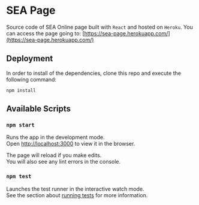 # SEA Page
Source code of SEA Online page built with `React` and hosted on `Heroku`. You can access the page going to: [https://sea-page.herokuapp.com/](https://sea-page.herokuapp.com/)

## Deployment
In order to install of the dependencies, clone this repo and execute the following command:
```
npm install
```

## Available Scripts

### `npm start`
Runs the app in the development mode.\
Open [http://localhost:3000](http://localhost:3000) to view it in the browser.

The page will reload if you make edits.\
You will also see any lint errors in the console.

### `npm test`

Launches the test runner in the interactive watch mode.\
See the section about [running tests](https://facebook.github.io/create-react-app/docs/running-tests) for more information.